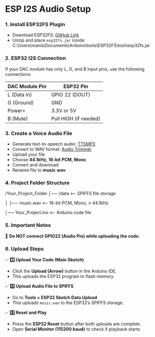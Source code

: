 # ESP I2S Audio Setup  

### **1. Install ESP32FS Plugin**  
- Download ESP32FS: [GitHub Link](https://github.com/me-no-dev/arduino-esp32fs-plugin/releases)  
- Unzip and place `esp32fs.jar` inside:  
C:\Users\manis\Documents\Arduino\tools\ESP32FS\tool\esp32fs.jar

### **2. ESP32 I2S Connection**  
If your DAC module has only L, G, and B input pins, use the following connections:  

| DAC Module Pin | ESP32 Pin  |
|---------------|-----------|
| L (Data In)   | GPIO 22 (DOUT) |
| G (Ground)    | GND       |
| Power+        | 3.3V or 5V |
| B (Mute)      | Pull HIGH (if needed) |

### **3. Create a Voice Audio File**  
- Generate text-to-speech audio: [TTSMP3](https://ttsmp3.com/)  
- Convert to WAV format: [Audio Trimmer](https://audiotrimmer.com/online-wav-converter/)  
- Upload your file  
- Choose **44.1kHz, 16-bit PCM, Mono**  
- Convert and download  
- Rename file to **music.wav**  

### **4. Project Folder Structure**  
/Your_Project_Folder 
│── /data <-- SPIFFS file storage 

│ ├── music.wav <-- 16-bit PCM, Mono, ≤ 44.1kHz 

│── Your_Project.ino <-- Arduino code file


### **5. Important Notes**  
🚨 **Do NOT connect GPIO22 (Audio Pin) while uploading the code.**  

### **6. Upload Steps**  
✅ **1️⃣ Upload Your Code (Main Sketch)**  
- Click the **Upload (Arrow)** button in the Arduino IDE.  
- This uploads the ESP32 program to flash memory.  

✅ **2️⃣ Upload Audio File to SPIFFS**  
- Go to **Tools > ESP32 Sketch Data Upload**  
- This uploads `music.wav` to the ESP32’s SPIFFS storage.  

✅ **3️⃣ Reset and Play**  
- Press the **ESP32 Reset** button after both uploads are complete.  
- Open **Serial Monitor (115200 baud)** to check if playback starts.  
